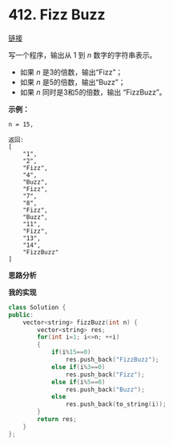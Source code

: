 # 412. Fizz Buzz

[链接](https://leetcode-cn.com/problems/fizz-buzz/description/)

写一个程序，输出从 1 到 *n* 数字的字符串表示。

- 如果 *n* 是3的倍数，输出“Fizz”；
- 如果 *n* 是5的倍数，输出“Buzz”；
- 如果 *n* 同时是3和5的倍数，输出 “FizzBuzz”。

**示例：**

```
n = 15,

返回:
[
    "1",
    "2",
    "Fizz",
    "4",
    "Buzz",
    "Fizz",
    "7",
    "8",
    "Fizz",
    "Buzz",
    "11",
    "Fizz",
    "13",
    "14",
    "FizzBuzz"
]
```

**思路分析**

**我的实现**

```c++
class Solution {
public:
    vector<string> fizzBuzz(int n) {
        vector<string> res;
        for(int i=1; i<=n; ++i)
        {
            if(i%15==0)
                res.push_back("FizzBuzz");
            else if(i%3==0)
                res.push_back("Fizz");
            else if(i%5==0)
                res.push_back("Buzz");
            else 
                res.push_back(to_string(i));
        }
        return res;
    }
};
```


